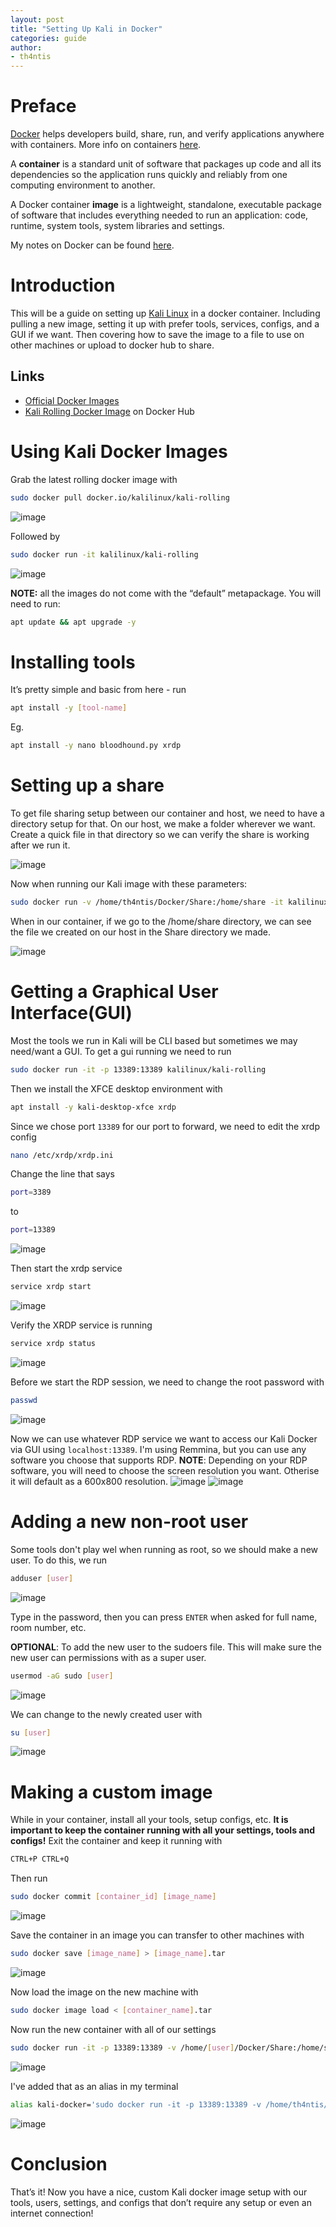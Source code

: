```yaml
---
layout: post
title: "Setting Up Kali in Docker"
categories: guide
author:
- th4ntis
---
```


# Preface
[Docker](https://www.docker.com/) helps developers build, share, run, and verify applications anywhere with containers. More info on containers [here](https://www.docker.com/resources/what-container/).

A **container** is a standard unit of software that packages up code and all its dependencies so the application runs quickly and reliably from one computing environment to another.

A Docker container **image** is a lightweight, standalone, executable package of software that includes everything needed to run an application: code, runtime, system tools, system libraries and settings.

My notes on Docker can be found [here](https://cybersec.th4ntis.com/general-info/docker).

# Introduction
This will be a guide on setting up [Kali Linux](https://www.kali.org/) in a docker container. Including pulling a new image, setting it up with prefer tools, services, configs, and a GUI if we want. Then covering how to save the image to a file to use on other machines or upload to docker hub to share.

## Links
- [Official Docker Images](https://www.kali.org/docs/containers/official-kalilinux-docker-images/)
- [Kali Rolling Docker Image](https://hub.docker.com/r/kalilinux/kali-rolling) on Docker Hub

# Using Kali Docker Images
Grab the latest rolling docker image with
```bash
sudo docker pull docker.io/kalilinux/kali-rolling
```
![image](https://github.com/Th4ntis/th4ntis.github.io/assets/53808039/7b0c93c1-1093-4520-9916-d263a15ab181)

Followed by
```bash
sudo docker run -it kalilinux/kali-rolling
```
![image](https://github.com/Th4ntis/th4ntis.github.io/assets/53808039/d0b736c5-9f37-41c4-9ed2-f6ec7b626178)

**NOTE:** all the images do not come with the “default” metapackage. You will need to run:
```bash
apt update && apt upgrade -y
```

# Installing tools
It’s pretty simple and basic from here - run
```bash
apt install -y [tool-name]
```

Eg. 
```bash
apt install -y nano bloodhound.py xrdp
```

# Setting up a share
To get file sharing setup between our container and host, we need to have a directory setup for that. On our host, we make a folder wherever we want. Create a quick file in that directory so we can verify the share is working after we run it.

![image](https://github.com/Th4ntis/th4ntis.github.io/assets/53808039/c20295f4-803f-4a4e-9418-0b81c49d9fc3)

Now when running our Kali image with these parameters:
```bash
sudo docker run -v /home/th4ntis/Docker/Share:/home/share -it kalilinux/kali-rolling
```

When in our container, if we go to the /home/share directory, we can see the file we created on our host in the Share directory we made.

![image](https://github.com/Th4ntis/th4ntis.github.io/assets/53808039/c0041331-c9fe-4660-ad88-94f748d68981)

# Getting a Graphical User Interface(GUI)
Most the tools we run in Kali will be CLI based but sometimes we may need/want a GUI. To get a gui running we need to run
```bash
sudo docker run -it -p 13389:13389 kalilinux/kali-rolling
```

Then we install the XFCE desktop environment with
```bash
apt install -y kali-desktop-xfce xrdp
```

Since we chose port `13389` for our port to forward, we need to edit the xrdp config
```bash
nano /etc/xrdp/xrdp.ini
```

Change the line that says
```bash
port=3389
```
to
```bash
port=13389
```
![image](https://github.com/Th4ntis/th4ntis.github.io/assets/53808039/20a77e9b-2285-4110-8299-330be196c9b8)

Then start the xrdp service
```bash
service xrdp start
```
![image](https://github.com/Th4ntis/th4ntis.github.io/assets/53808039/bfccd791-cb8b-44f1-ad43-ba9c21fc4924)

Verify the XRDP service is running
```bash
service xrdp status
```
![image](https://github.com/Th4ntis/th4ntis.github.io/assets/53808039/604a1961-5349-440d-ac09-b27e15ee7509)

Before we start the RDP session, we need to change the root password with
```bash
passwd
```
![image](https://github.com/Th4ntis/th4ntis.github.io/assets/53808039/48e587bd-3f2e-468c-8bb5-c31e522a896d)

Now we can use whatever RDP service we want to access our Kali Docker via GUI using `localhost:13389`. I'm using Remmina, but you can use any software you choose that supports RDP. 
**NOTE**: Depending on your RDP software, you will need to choose the screen resolution you want. Otherise it will default as a 600x800 resolution.
![image](https://github.com/Th4ntis/th4ntis.github.io/assets/53808039/7977f8f4-f68b-49c7-a6e2-f3477caa2b61)
![image](https://github.com/Th4ntis/th4ntis.github.io/assets/53808039/d41d7f23-f5c8-45ba-b21d-2257df32a0d2)


# Adding a new non-root user
Some tools don't play wel when running as root, so we should make a new user. To do this, we run
```bash
adduser [user]
```
![image](https://github.com/Th4ntis/th4ntis.github.io/assets/53808039/8ef3220c-2ae2-4f48-b64b-c602efd47f26)

Type in the password, then you can press `ENTER` when asked for full name, room number, etc.

**OPTIONAL**: To add the new user to the sudoers file. This will make sure the new user can permissions with as a super user.
```bash
usermod -aG sudo [user]
```
![image](https://github.com/Th4ntis/th4ntis.github.io/assets/53808039/35e0553e-e1f2-4d20-8d61-4718b3adc3d3)

We can change to the newly created user with
```bash
su [user]
```
![image](https://github.com/Th4ntis/th4ntis.github.io/assets/53808039/f0909613-a81d-4a70-8f62-63d46ad9b590)

# Making a custom image
While in your container, install all your tools, setup configs, etc. **It is important to keep the container running with all your settings, tools and configs!** Exit the container and keep it running with
```bash
CTRL+P CTRL+Q
```

Then run
```bash
sudo docker commit [container_id] [image_name]
```
![image](https://github.com/Th4ntis/th4ntis.github.io/assets/53808039/2890810a-653f-4e3a-8576-afded127fea0)


Save the container in an image you can transfer to other machines with
```bash
sudo docker save [image_name] > [image_name].tar
```
![image](https://github.com/Th4ntis/th4ntis.github.io/assets/53808039/95d5cf59-a7f6-4012-b17f-758e8b5cc3d2)

Now load the image on the new machine with
```bash
sudo docker image load < [container_name].tar
```

Now run the new container with all of our settings
```bash
sudo docker run -it -p 13389:13389 -v /home/[user]/Docker/Share:/home/share [container_name]
```
![image](https://github.com/Th4ntis/th4ntis.github.io/assets/53808039/36a09698-ec4c-493e-95c3-66b1c818e24b)

I've added that as an alias in my terminal
```bash
alias kali-docker='sudo docker run -it -p 13389:13389 -v /home/th4ntis/Docker/Share:/home/share [container_name]'
```
![image](https://github.com/Th4ntis/th4ntis.github.io/assets/53808039/91430791-5cb6-4c24-99ac-0996a1558587)

# Conclusion
That’s it! Now you have a nice, custom Kali docker image setup with our tools, users, settings, and configs that don’t require any setup or even an internet connection!
